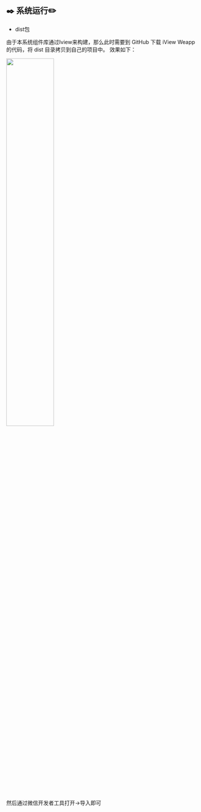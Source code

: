 ## :black_nib: 系统运行:pencil2:
- dist包

由于本系统组件库通过Iview来构建，那么此时需要到 GitHub 下载 iView Weapp 的代码，将 dist 目录拷贝到自己的项目中。
效果如下：

<img width="50%" align="middle" src="https://user-images.githubusercontent.com/39822906/157379164-95981247-8d66-4caf-b6ae-f5c7a6544f2f.png" />

然后通过微信开发者工具打开->导入即可

